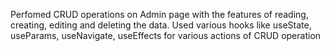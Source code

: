 Perfomed CRUD operations on Admin page with the features of reading, creating, editing and deleting the data. Used various hooks like useState, useParams, useNavigate, useEffects for various actions of CRUD operation